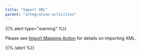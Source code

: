 ```yaml
---
title: "Import XML"
parent: "integration-activities"
---
```


{{% alert type="warning" %}}

Please see [Import Mapping Action](import-mapping-action) for details on importing XML.

{{% /alert %}}
